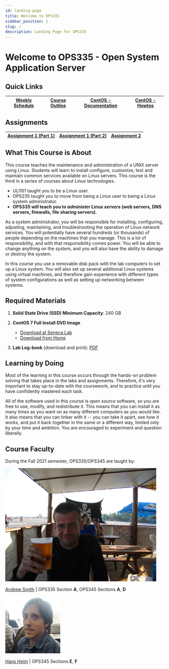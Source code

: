 ```yaml
---
id: landing-page
title: Welcome to OPS335
sidebar_position: 1
slug: /
description: Landing Page for OPS335
---
```


# Welcome to OPS335 - Open System Application Server

## Quick Links

| [Weekly Schedule](./weekly-schedule.md) | [Course Outline](https://www.senecacollege.ca/ssos/findOutline.do?subjectCode=OPS335&schoolCode=SICT) | [CentOS - Documentation](https://wiki.centos.org/Documentation) | [CentOS - Howtos](https://wiki.centos.org/HowTos) |
| --- | --- | --- | --- |

## Assignments

| [Assignment 1 (Part 1)](/B-Assignments/assignment1-part1.md) | [Assignment 1 (Part 2)](/B-Assignments/assignment1-part2.md) | [Assignment 2](/B-Assignments/assignment2.md) |
| --- | --- | --- |

## What This Course is About

This course teaches the maintenance and administration of a UNIX server using Linux. Students will learn to install configure, customize, test and maintain common services available on Linux servers. This course is the third in a series of courses about Linux technologies.

- ULI101 taught you to be a Linux user.
- OPS235 taught you to move from being a Linux user to being a Linux system administrator.
- **OPS335 will teach you to _administer_ Linux _servers_ (web servers, DNS servers, firewalls, file sharing servers).**

As a system administrator, you will be responsible for installing, configuring, adjusting, maintaining, and troubleshooting the operation of Linux network services. You will potentially have several hundreds (or thousands) of people depending on the machines that you manage. This is a lot of responsibility, and with that responsibility comes power. You will be able to change anything on the system, and you will also have the ability to damage or destroy the system.

In this course you use a removable disk pack with the lab computers to set up a Linux system. You will also set up several additional Linux systems using virtual machines, and therefore gain experience with different types of system configurations as well as setting up networking between systems.

## Required Materials

1. **Solid State Drive (SSD)	Minimum Capacity**: 240 GB
2. **CentOS 7 Full Install DVD Image**
    - [Download at Seneca Lab](https://mirror.senecacollege.ca/centos/7/isos/x86_64/CentOS-7-x86_64-DVD-2009.iso)
    - [Download from Home](https://mirror.csclub.uwaterloo.ca/centos/7/isos/x86_64/CentOS-7-x86_64-DVD-2009.iso)
  
3. **Lab Log-book** (download and print):	[PDF](/files/OPS335-LLB-S2020.pdf)

## Learning by Doing

Most of the learning in this course occurs through the hands-on problem solving that takes place in the labs and assignments. Therefore, it's very important to stay up-to-date with the coursework, and to practice until you have confidently mastered each task.

All of the software used in this course is _open source_ software, so you are free to use, modify, and redistribute it. This means that you can install it as many times as you want on as many different computers as you would like. It also means that you can tinker with it -- you can take it apart, see how it works, and put it back together in the same or a different way, limited only by your time and ambition. You are encouraged to experiment and question liberally.

## Course Faculty

During the Fall 2021 semester, OPS335/OPS345 are taught by:

![Andrew Smith Picture](/img/Andrew.jpg)

[Andrew Smith](mailto:andrew.smith@senecacollege.ca) \| OPS335 Section **A**, OPS345 Sections **A**, **D**


![Hans Heim Picture](/img/HansHeim.jpg)

[Hans Heim](mailto:hans.heim@senecacollege.ca) \| OPS345 Sections **E**, **F**
